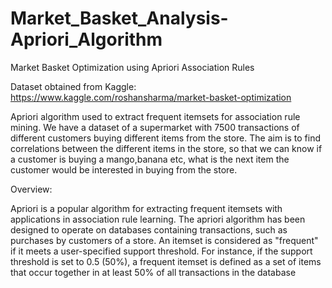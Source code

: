 # Market_Basket_Analysis-Apriori_Algorithm
Market Basket Optimization using Apriori Association Rules

Dataset obtained from Kaggle: https://www.kaggle.com/roshansharma/market-basket-optimization

Apriori algorithm used to extract frequent itemsets for association rule mining. We have a dataset of a supermarket with 7500 transactions of different customers buying different items from the store. The aim is to find correlations between the different items in the store, so that we can know if a customer is buying a mango,banana etc, what is the next item the customer would be interested in buying from the store.

Overview:

Apriori is a popular algorithm for extracting frequent itemsets with applications in association rule learning. The apriori algorithm has been designed to operate on databases containing transactions, such as purchases by customers of a store. An itemset is considered as "frequent" if it meets a user-specified support threshold. For instance, if the support threshold is set to 0.5 (50%), a frequent itemset is defined as a set of items that occur together in at least 50% of all transactions in the database
